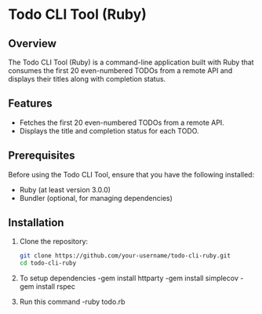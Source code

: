 # Todo CLI Tool (Ruby)

## Overview

The Todo CLI Tool (Ruby) is a command-line application built with Ruby that consumes the first 20 even-numbered TODOs from a remote API and displays their titles along with completion status.

## Features

- Fetches the first 20 even-numbered TODOs from a remote API.
- Displays the title and completion status for each TODO.

## Prerequisites

Before using the Todo CLI Tool, ensure that you have the following installed:

- Ruby (at least version 3.0.0)
- Bundler (optional, for managing dependencies)

## Installation

1. Clone the repository:

   ```bash
   git clone https://github.com/your-username/todo-cli-ruby.git
   cd todo-cli-ruby
2. To setup dependencies
     -gem install httparty
     -gem install simplecov
     -gem install rspec

3. Run this command
    -ruby todo.rb

